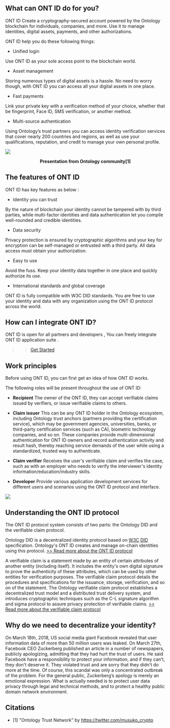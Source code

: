 
## What can ONT ID do for you?

ONT ID Create a cryptography-secured account powered by the Ontology blockchain for individuals, companies, and more. Use it to manage identities, digital assets, payments, and other authorizations.

ONT ID help you do these following things:

* Unified login

Use ONT ID as your sole access point to the blockchain world.

* Asset management

Storing numerous types of digital assets is a hassle. No need to worry though, with ONT ID you can access all your digital assets in one place.

* Fast payments

Link your private key with a verification method of your choice, whether that be fingerprint, Face ID, SMS verification, or another method.

* Multi-source authentication

Using Ontology’s trust partners you can access identity verification services that cover nearly 200 countries and regions, as well as use your qualifications, reputation, and credit to manage your own personal profile.

![](https://github.com/ontio/ontology-DID/raw/master/images/ontid.jpg)
<p align="center">
<b>Presentation from Ontology community[1]</b>
</p>

## The features of ONT ID

ONT ID has key features as below :

* Identity you can trust

By the nature of blockchain your identity cannot be tampered with by third parties, while multi-factor identities and data authentication let you compile well-rounded and credible identities.

* Data security

Privacy protection is ensured by cryptographic algorithms and your key for encryption can be self-managed or entrusted with a third party. All data access must obtain your authorization.

* Easy to use

Avoid the fuss. Keep your identity data together in one place and quickly authorize its use.

* International standards and global coverage

ONT ID is fully compatible with W3C DID standards. You are free to use your identity and data with any organization using the ONT ID protocol across the world.


## How can I integrate ONT ID?

ONT ID is open for all partners and developers , You can freely integrate ONT ID application suite . 

>> [Get Started](https://pro-docs.ont.io/#/docs-en/ontid/get_started)


## Work principles

Before using ONT ID, you can first get an idea of how ONT ID works.

The following roles will be present throughout the use of ONT ID:

* **Recipient** The owner of the ONT ID, they can accept verifiable claims issued by verifiers, or issue verifiable claims to others.

* **Claim issuer** This can be any ONT ID holder in the Ontology ecosystem, including Ontology trust anchors (partners providing the certification service), which may be government agencies, universities, banks, or third-party certification services (such as CA), biometric technology companies, and so on. These companies provide multi-dimensional authentication for ONT ID owners and record authentication activity and result hash, thereby reaching service demands of the user while using a standardized, trusted way to authenticate.

* **Claim verifier** Receives the user's verifiable claim and verifies the case, such as with an employer who needs to verify the interviewer's identity information/education/industry skills.

* **Developer** Provide various application development services for different users and scenarios using the ONT ID protocol and interface.

![](https://github.com/ontio/ontology-DID/raw/master/images/claim_workflow.png)



## Understanding the ONT ID protocol

The ONT ID protocol system consists of two parts: the Ontology DID and the verifiable claim protocol.

Ontology DID is a decentralized identity protocol based on [W3C](https://www.w3.org/2017/vc/WG/) [DID](https://w3c-ccg.github.io/did-spec/) specification. Ontology's ONT ID creates and manage on-chain identities using this protocol. [>> Read more about the ONT ID protocol](https://github.com/ontio/ontology-DID/blob/master/docs/cn/ONTID_protocol_spec_cn.md)

A verifiable claim is a statement made by an entity of certain attributes of another entity (including itself). It includes the entity's own digital signature to prove the authenticity of these attributes, which can be used by other entities for verification purposes. The verifiable claim protocol details the procedures and specifications for the issuance, storage, verification, and so on of the statement. The Ontology verifiable claim protocol establishes a decentralized trust model and a distributed trust delivery system, and introduces cryptographic techniques such as the C-L signature algorithm and sigma protocol to assure privacy protection of verifiable claims.
[>> Read more about the verifiable claim protocol](https://github.com/ontio/ontology-DID/blob/master/docs/en/claim_spec.md)



## Why do we need to decentralize your identity?

On March 18th, 2018, US social media giant Facebook revealed that user information data of  more than 50 million users was leaked. On March 27th, Facebook CEO Zuckerberg published an article in a number of newspapers, publicly apologizing, admitting that they had hurt the trust of users. He said Facebook have a responsibility to protect your information, and if they can’t, they don't deserve it. They violated trust and are sorry that they didn't do more at the time. Of course, this scandal was only a concentrated outbreak of the problem. For the general public, Zuckerberg’s apology is merely an emotional expression. What is actually needed is to protect user data privacy through legal and technical methods, and to protect a healthy public domain network environment.

## Citations

- [1] "Ontology Trust Network" by https://twitter.com/musuko_crypto